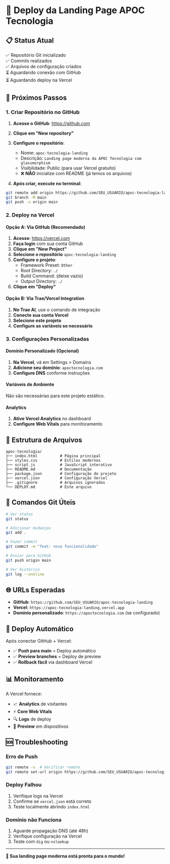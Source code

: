 # 🚀 Deploy da Landing Page APOC Tecnologia

## 📋 Status Atual
✅ Repositório Git inicializado  
✅ Commits realizados  
✅ Arquivos de configuração criados  
⏳ Aguardando conexão com GitHub  
⏳ Aguardando deploy na Vercel  

## 🔗 Próximos Passos

### 1. Criar Repositório no GitHub

1. **Acesse o GitHub**: https://github.com
2. **Clique em "New repository"**
3. **Configure o repositório**:
   - Nome: `apoc-tecnologia-landing`
   - Descrição: `Landing page moderna da APOC Tecnologia com glassmorphism`
   - Visibilidade: Public (para usar Vercel gratuito)
   - ❌ **NÃO** inicialize com README (já temos os arquivos)

4. **Após criar, execute no terminal**:
```bash
git remote add origin https://github.com/SEU_USUARIO/apoc-tecnologia-landing.git
git branch -M main
git push -u origin main
```

### 2. Deploy na Vercel

#### Opção A: Via GitHub (Recomendado)
1. **Acesse**: https://vercel.com
2. **Faça login** com sua conta GitHub
3. **Clique em "New Project"**
4. **Selecione o repositório** `apoc-tecnologia-landing`
5. **Configure o projeto**:
   - Framework Preset: `Other`
   - Root Directory: `./`
   - Build Command: (deixe vazio)
   - Output Directory: `./`
6. **Clique em "Deploy"**

#### Opção B: Via Trae/Vercel Integration
1. **No Trae AI**, use o comando de integração
2. **Conecte sua conta Vercel**
3. **Selecione este projeto**
4. **Configure as variáveis se necessário**

### 3. Configurações Personalizadas

#### Domínio Personalizado (Opcional)
1. **Na Vercel**, vá em Settings > Domains
2. **Adicione seu domínio**: `apoctecnologia.com`
3. **Configure DNS** conforme instruções

#### Variáveis de Ambiente
Não são necessárias para este projeto estático.

#### Analytics
1. **Ative Vercel Analytics** no dashboard
2. **Configure Web Vitals** para monitoramento

## 📁 Estrutura de Arquivos

```
apoc-tecnologia/
├── index.html          # Página principal
├── styles.css          # Estilos modernos
├── script.js           # JavaScript interativo
├── README.md           # Documentação
├── package.json        # Configuração do projeto
├── vercel.json         # Configuração Vercel
├── .gitignore          # Arquivos ignorados
└── DEPLOY.md           # Este arquivo
```

## 🔧 Comandos Git Úteis

```bash
# Ver status
git status

# Adicionar mudanças
git add .

# Fazer commit
git commit -m "feat: nova funcionalidade"

# Enviar para GitHub
git push origin main

# Ver histórico
git log --oneline
```

## 🌐 URLs Esperadas

- **GitHub**: `https://github.com/SEU_USUARIO/apoc-tecnologia-landing`
- **Vercel**: `https://apoc-tecnologia-landing.vercel.app`
- **Domínio personalizado**: `https://apoctecnologia.com` (se configurado)

## 🚀 Deploy Automático

Após conectar GitHub + Vercel:
- ✅ **Push para main** = Deploy automático
- ✅ **Preview branches** = Deploy de preview
- ✅ **Rollback fácil** via dashboard Vercel

## 📊 Monitoramento

A Vercel fornece:
- 📈 **Analytics** de visitantes
- ⚡ **Core Web Vitals** 
- 🔍 **Logs** de deploy
- 📱 **Preview** em dispositivos

## 🆘 Troubleshooting

### Erro de Push
```bash
git remote -v  # Verificar remote
git remote set-url origin https://github.com/SEU_USUARIO/apoc-tecnologia-landing.git
```

### Deploy Falhou
1. Verifique logs na Vercel
2. Confirme se `vercel.json` está correto
3. Teste localmente abrindo `index.html`

### Domínio não Funciona
1. Aguarde propagação DNS (até 48h)
2. Verifique configuração na Vercel
3. Teste com `dig` ou `nslookup`

---

**🎉 Sua landing page moderna está pronta para o mundo!**